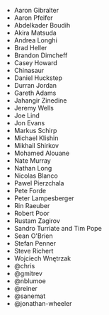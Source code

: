 - Aaron Gibralter
- Aaron Pfeifer
- Abdelkader Boudih
- Akira Matsuda
- Andrea Longhi
- Brad Heller
- Brandon Dimcheff
- Casey Howard
- Chinasaur
- Daniel Huckstep
- Durran Jordan
- Gareth Adams
- Jahangir Zinedine
- Jeremy Wells
- Joe Lind
- Jon Evans
- Markus Schirp
- Michael Klishin
- Mikhail Shirkov
- Mohamed Alouane
- Nate Murray
- Nathan Long
- Nicolas Blanco
- Pawel Pierzchala
- Pete Forde
- Peter Lampesberger
- Rin Raeuber
- Robert Poor
- Rustam Zagirov
- Sandro Turriate and Tim Pope
- Sean O'Brien
- Stefan Penner
- Steve Richert
- Wojciech Wnętrzak
- @chris
- @gmitrev
- @nblumoe
- @reiner
- @sanemat
- @jonathan-wheeler